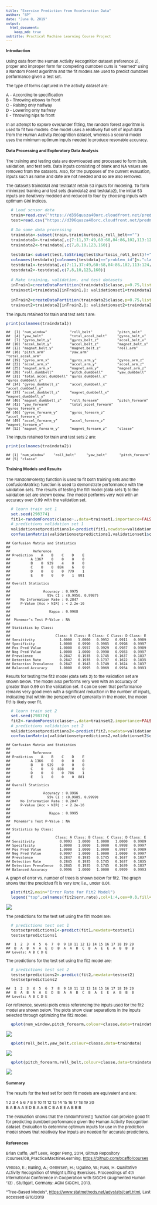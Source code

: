 ```yaml
---
title: "Exercise Prediction from Acceleration Data"
author: "SP"
date: "June 8, 2019"
output:
  html_document:
    keep_md: true
subtitle: Practical Machine Learning Course Project
---
```




<style type="text/css">

body{ /* Normal  */
      font-size: 11px;
  }
td {  /* Table  */
  font-size: 10px;
}
h1.title {
  font-size: 22px;
  /*color: DarkBlue;*/
}
h1 { /* Header 1 */
  font-size: 18px;
  /*color: DarkBlue;*/
}
h2 { /* Header 2 */
  font-size: 14px;
  /*color: DarkBlue;*/
}
h3 { /* Header 3 */
  font-size: 12px;
  /*color: DarkBlue;*/
}
code.r{ /* Code block */
    font-size: 11px;
}
pre { /* Code block - determines code spacing between lines */
    font-size: 11px;
}
</style>




#### Introduction

Using data from the Human Activity Recognition dataset (reference 2), proper and improper form for completing dumbbell curls 
is "learned" using a Random Forest algorithm and the fit models are used to predict dumbbell performance given a test set.  

The type of forms captured in the activity dataset are:

A - According to specification  
B - Throwing elbows to front  
C - Raising only halfway  
D - Lowering only halfway  
E - Throwing hips to front  

In an attempt to explore over/under fitting, the random forest algorithm is used to fit two models:  One model uses a relatively 
full set of input data from the Human Activity Recognition dataset, whereas a second model uses the minimum optimum inputs needed 
to produce resonable accuracy.  


#### Data Processing and Exploratory Data Analysis

The training and testing data are downloaded and processed to form train, validation, and test sets.  Data inputs consisting of blank
and NA values are removed from the datasets.  Also, for the purposes of the current evaluation, inputs such as name and date are not 
needed and so are also removed.  

The datasets traindata1 and testdata1 retain 53 inputs for modeling.  To form minimized training and test sets (traindata2 and testdata2), 
the initial 53 inputs are iteratively modeled and reduced to four by choosing inputs with optimum Gini indices.


```r
  # Load sensor data
  train=read.csv("https://d396qusza40orc.cloudfront.net/predmachlearn/pml-training.csv")
  test=read.csv("https://d396qusza40orc.cloudfront.net/predmachlearn/pml-testing.csv")

  # Do some data processing
  traindata<-subset(train,train$kurtosis_roll_belt=="")
  traindata1<-traindata[,c(7:11,37:49,60:68,84:86,102,113:124,140,151:160)]
  traindata2<-traindata[,c(7,8,10,123,160)]

  testdata<-subset(test,toString(test$kurtosis_roll_belt)!="NA")
  colnames(testdata)[colnames(testdata)=="problem_id"]<-"classe"
  testdata1<-testdata[,c(7:11,37:49,60:68,84:86,102,113:124,140,151:160)]
  testdata2<-testdata[,c(7,8,10,123,160)]
  
  # Make training, validation, and test datasets
  inTrain1=createDataPartition(traindata1$classe,p=0.75,list=FALSE)
  trainset1=traindata1[inTrain1,]; validationset1=traindata1[-inTrain1,]; testset1<-testdata1
  
  inTrain2=createDataPartition(traindata2$classe,p=0.75,list=FALSE)
  trainset2=traindata2[inTrain2,]; validationset2=traindata2[-inTrain2,]; testset2<-testdata2
```

The inputs retained for train and test sets 1 are:


```r
print(colnames(traindata1))
```

```
##  [1] "num_window"           "roll_belt"            "pitch_belt"          
##  [4] "yaw_belt"             "total_accel_belt"     "gyros_belt_x"        
##  [7] "gyros_belt_y"         "gyros_belt_z"         "accel_belt_x"        
## [10] "accel_belt_y"         "accel_belt_z"         "magnet_belt_x"       
## [13] "magnet_belt_y"        "magnet_belt_z"        "roll_arm"            
## [16] "pitch_arm"            "yaw_arm"              "total_accel_arm"     
## [19] "gyros_arm_x"          "gyros_arm_y"          "gyros_arm_z"         
## [22] "accel_arm_x"          "accel_arm_y"          "accel_arm_z"         
## [25] "magnet_arm_x"         "magnet_arm_y"         "magnet_arm_z"        
## [28] "roll_dumbbell"        "pitch_dumbbell"       "yaw_dumbbell"        
## [31] "total_accel_dumbbell" "gyros_dumbbell_x"     "gyros_dumbbell_y"    
## [34] "gyros_dumbbell_z"     "accel_dumbbell_x"     "accel_dumbbell_y"    
## [37] "accel_dumbbell_z"     "magnet_dumbbell_x"    "magnet_dumbbell_y"   
## [40] "magnet_dumbbell_z"    "roll_forearm"         "pitch_forearm"       
## [43] "yaw_forearm"          "total_accel_forearm"  "gyros_forearm_x"     
## [46] "gyros_forearm_y"      "gyros_forearm_z"      "accel_forearm_x"     
## [49] "accel_forearm_y"      "accel_forearm_z"      "magnet_forearm_x"    
## [52] "magnet_forearm_y"     "magnet_forearm_z"     "classe"
```

The inputs retained for train and test sets 2 are:


```r
print(colnames(traindata2))
```

```
## [1] "num_window"    "roll_belt"     "yaw_belt"      "pitch_forearm"
## [5] "classe"
```


#### Training Models and Results

The RandomForest() function is used to fit both training sets and the confusionMatrix() function is used to 
demonstrate performance with the validation sets.  The results of testing the fit1 model (data sets 1) to the
validation set are shown below.  The model performs very well with an accuracy over 0.99 with the validation 
set.


```r
  # learn train set 1
  set.seed(298374)
  fit1<-randomForest(classe~.,data=trainset1,importance=FALSE)
  # predictions validation set 1
  validationsetpredictions1<-predict(fit1,newdata=validationset1)
  confusionMatrix(validationsetpredictions1,validationset1$classe)
```

```
## Confusion Matrix and Statistics
## 
##           Reference
## Prediction    A    B    C    D    E
##          A 1367    0    0    0    0
##          B    0  929    4    0    0
##          C    0    0  834    6    0
##          D    0    0    0  779    1
##          E    0    0    0    1  881
## 
## Overall Statistics
##                                           
##                Accuracy : 0.9975          
##                  95% CI : (0.9956, 0.9987)
##     No Information Rate : 0.2847          
##     P-Value [Acc > NIR] : < 2.2e-16       
##                                           
##                   Kappa : 0.9968          
##                                           
##  Mcnemar's Test P-Value : NA              
## 
## Statistics by Class:
## 
##                      Class: A Class: B Class: C Class: D Class: E
## Sensitivity            1.0000   1.0000   0.9952   0.9911   0.9989
## Specificity            1.0000   0.9990   0.9985   0.9998   0.9997
## Pos Pred Value         1.0000   0.9957   0.9929   0.9987   0.9989
## Neg Pred Value         1.0000   1.0000   0.9990   0.9983   0.9997
## Prevalence             0.2847   0.1935   0.1745   0.1637   0.1837
## Detection Rate         0.2847   0.1935   0.1737   0.1622   0.1835
## Detection Prevalence   0.2847   0.1943   0.1749   0.1624   0.1837
## Balanced Accuracy      1.0000   0.9995   0.9969   0.9954   0.9993
```

Results for testing the fit2 model (data sets 2) to the validation set are shown below.  The model also performs 
very well with an accuracy of greater than 0.99 on the validation set.  It can be seen that performance remains 
very good even with a significant reduction in the number of inputs, indicating that within the perspective of 
generality in the model, the model fit1 is likely over fit.


```r
  # learn train set 2
  set.seed(298374)
  fit2<-randomForest(classe~.,data=trainset2,importance=FALSE)
  # predictions validation set 2
  validationsetpredictions2<-predict(fit2,newdata=validationset2)
  confusionMatrix(validationsetpredictions2,validationset2$classe)
```

```
## Confusion Matrix and Statistics
## 
##           Reference
## Prediction    A    B    C    D    E
##          A 1366    0    0    0    0
##          B    0  929    0    0    0
##          C    0    0  838    0    0
##          D    0    0    0  786    1
##          E    1    0    0    0  881
## 
## Overall Statistics
##                                           
##                Accuracy : 0.9996          
##                  95% CI : (0.9985, 0.9999)
##     No Information Rate : 0.2847          
##     P-Value [Acc > NIR] : < 2.2e-16       
##                                           
##                   Kappa : 0.9995          
##                                           
##  Mcnemar's Test P-Value : NA              
## 
## Statistics by Class:
## 
##                      Class: A Class: B Class: C Class: D Class: E
## Sensitivity            0.9993   1.0000   1.0000   1.0000   0.9989
## Specificity            1.0000   1.0000   1.0000   0.9998   0.9997
## Pos Pred Value         1.0000   1.0000   1.0000   0.9987   0.9989
## Neg Pred Value         0.9997   1.0000   1.0000   1.0000   0.9997
## Prevalence             0.2847   0.1935   0.1745   0.1637   0.1837
## Detection Rate         0.2845   0.1935   0.1745   0.1637   0.1835
## Detection Prevalence   0.2845   0.1935   0.1745   0.1639   0.1837
## Balanced Accuracy      0.9996   1.0000   1.0000   0.9999   0.9993
```

A graph of error vs. number of trees is shown below for fit2.  The graph shows that the predicted fit is very 
low, i.e., under 0.01.


```r
  plot(fit2,main="Error Rate for Fit2 Model")
  legend("top",colnames(fit2$err.rate),col=1:4,cex=0.8,fill=1:4)
```

![](PracticalMachineLearningCourseProject_files/figure-html/unnamed-chunk-7-1.png)<!-- -->


The predictions for the test set using the fit1 model are:


```r
  # predictions test set 1
  testsetpredictions1<-predict(fit1,newdata=testset1)
  testsetpredictions1  
```

```
##  1  2  3  4  5  6  7  8  9 10 11 12 13 14 15 16 17 18 19 20 
##  B  A  B  A  A  E  D  B  A  A  B  C  B  A  E  E  A  B  B  B 
## Levels: A B C D E
```

The predictions for the test set using the fit2 model are:


```r
  # predictions test set 2
  testsetpredictions2<-predict(fit2,newdata=testset2)
  testsetpredictions2  
```

```
##  1  2  3  4  5  6  7  8  9 10 11 12 13 14 15 16 17 18 19 20 
##  B  A  B  A  A  E  D  B  A  A  B  C  B  A  E  E  A  B  B  B 
## Levels: A B C D E
```


For reference, several plots cross referencing the inputs used for the fit2 model are shown below.  The 
plots show clear separations in the inputs selected through optimizing the fit2 model.


```r
  qplot(num_window,pitch_forearm,colour=classe,data=traindata)
```

![](PracticalMachineLearningCourseProject_files/figure-html/unnamed-chunk-10-1.png)<!-- -->

```r
  qplot(roll_belt,yaw_belt,colour=classe,data=traindata)
```

![](PracticalMachineLearningCourseProject_files/figure-html/unnamed-chunk-10-2.png)<!-- -->

```r
  qplot(pitch_forearm,roll_belt,colour=classe,data=traindata)
```

![](PracticalMachineLearningCourseProject_files/figure-html/unnamed-chunk-10-3.png)<!-- -->


#### Summary

The results for the test set for both fit models are equivalent and are:

1  2  3  4  5  6  7  8  9 10 11 12 13 14 15 16 17 18 19 20   
B  A  B  A  A  E  D  B  A  A  B  C  B  A  E  E  A  B  B  B

The evaluation shows that the randomForest() function can provide good fit for predicting dumbbell performance 
given the Human Activity Recognition dataset.  Evaluation to determine optimum inputs for use in the prediction model 
shows that relatively few inputs are needed for accurate predictions.


#### References

Brian Caffo, Jeff Leek, Roger Peng, 2014, Github Repository /courses/08_PracticalMachineLearning, 
  https://github.com/bcaffo/courses

Velloso, E.; Bulling, A.; Gellersen, H.; Ugulino, W.; Fuks, H. Qualitative Activity Recognition of Weight Lifting Exercises. Proceedings of 4th 
  International Conference in Cooperation with SIGCHI (Augmented Human '13) . Stuttgart, Germany: ACM SIGCHI, 2013. 

"Tree-Based Models", https://www.statmethods.net/advstats/cart.html, Last accessed 6/10/2019


